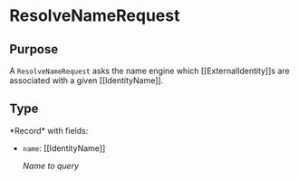 # ResolveNameRequest

## Purpose

<!-- --8<-- [start:purpose] -->
A `ResolveNameRequest` asks the name engine which [[ExternalIdentity]]s are associated with a given [[IdentityName]].
<!-- --8<-- [end:purpose] -->

## Type

<!-- --8<-- [start:type] -->
<div class="type">
*Record* with fields:

- `name`: [[IdentityName]]

  *Name to query*
</div>
<!-- --8<-- [end:type] -->